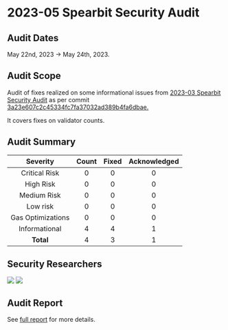 # 2023-05 Spearbit Security Audit

## Audit Dates

May 22nd, 2023 -> May 24th, 2023.

## Audit Scope

Audit of fixes realized on some informational issues from [2023-03 Spearbit Security Audit](https://github.com/liquid-collective/security/blob/main/audits/202303_Spearbit.md) as per commit [3a23e607c2c45334fc7fa37032ad389b4fa6dbae.](https://github.com/liquid-collective/liquid-collective-protocol/commit/638e03ea1799600698a2bd40bfcbf5406b083dd3)

It covers fixes on validator counts.

## Audit Summary

|    **Severity**   | **Count** | **Fixed** | **Acknowledged** |
|:-----------------:|:---------:|:---------:|:----------------:|
|   Critical Risk   |     0     |     0     |         0        |
|     High Risk     |     0     |     0     |         0        |
|    Medium Risk    |     0     |     0     |         0        |
|      Low risk     |     0     |     0     |         0        |
| Gas Optimizations |     0     |     0     |         0        |
|   Informational   |     4     |     4     |         1        |
|     **Total**     |     4     |     3     |         1        |

## Security Researchers

[![](https://github.com/Saw-mon-and-Natalie.png?size=50)](https://github.com/Saw-mon-and-Natalie) [![](https://github.com/xiaoming9090.png?size=50)](https://github.com/xiaoming9090)
## Audit Report

See [full report](https://github.com/spearbit/portfolio/blob/master/pdfs/LiquidCollectivePR-Spearbit-Security-Review.pdf) for more details.
